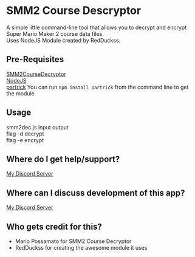 # SMM2 Course Descryptor
A simple little command-line tool that allows you to decrypt and encrypt Super Mario Maker 2 course data files.  
Uses NodeJS Module created by RedDuckss.

## Pre-Requisites
[SMM2CourseDecryptor](https://github.com/MarioPossamato/SMM2CourseDecryptor/archive/master.zip)  
[NodeJS](nodejs.org/)  
[partrick](https://github.com/RedDuckss/partrick) You can run `npm install partrick` from the command line to get the module

## Usage
smm2dec.js input output  
flag -d decrypt  
flag -e encrypt

## Where do I get help/support?
[My Discord Server](https://discord.gg/8wx8uQF)

## Where can I discuss development of this app?
[My Discord Server](https://discord.gg/8wx8uQF)

## Who gets credit for this?
- Mario Possamato for SMM2 Course Decryptor
- RedDuckss for creating the awesome module it uses
